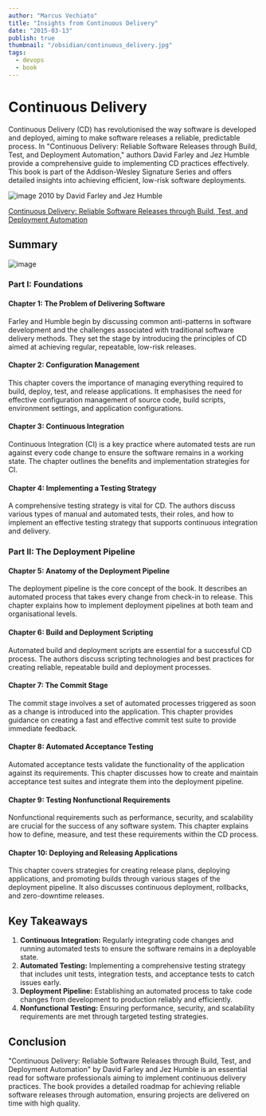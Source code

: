 ```yaml
---
author: "Marcus Vechiato"
title: "Insights from Continuous Delivery"
date: "2015-03-13"
publish: true
thumbnail: "/obsidian/continuous_delivery.jpg"
tags: 
  - devops
  - book
--- 
```




# **Continuous Delivery**

Continuous Delivery (CD) has revolutionised the way software is developed and deployed, aiming to make software releases a reliable, predictable process. In "Continuous Delivery: Reliable Software Releases through Build, Test, and Deployment Automation," authors David Farley and Jez Humble provide a comprehensive guide to implementing CD practices effectively. This book is part of the Addison-Wesley Signature Series and offers detailed insights into achieving efficient, low-risk software deployments.

![image](/obsidian/continuous_delivery.jpg)
2010 by David Farley and Jez Humble

[Continuous Delivery: Reliable Software Releases through Build, Test, and Deployment Automation](https://www.amazon.co.uk/dp/0321601912)

## **Summary**
![image](/obsidian/mindmap_continuos_delivery.png)
### **Part I: Foundations**

#### **Chapter 1: The Problem of Delivering Software**

Farley and Humble begin by discussing common anti-patterns in software development and the challenges associated with traditional software delivery methods. They set the stage by introducing the principles of CD aimed at achieving regular, repeatable, low-risk releases.

#### **Chapter 2: Configuration Management**

This chapter covers the importance of managing everything required to build, deploy, test, and release applications. It emphasises the need for effective configuration management of source code, build scripts, environment settings, and application configurations.

#### **Chapter 3: Continuous Integration**

Continuous Integration (CI) is a key practice where automated tests are run against every code change to ensure the software remains in a working state. The chapter outlines the benefits and implementation strategies for CI.

#### **Chapter 4: Implementing a Testing Strategy**

A comprehensive testing strategy is vital for CD. The authors discuss various types of manual and automated tests, their roles, and how to implement an effective testing strategy that supports continuous integration and delivery.

### **Part II: The Deployment Pipeline**

#### **Chapter 5: Anatomy of the Deployment Pipeline**

The deployment pipeline is the core concept of the book. It describes an automated process that takes every change from check-in to release. This chapter explains how to implement deployment pipelines at both team and organisational levels.

#### **Chapter 6: Build and Deployment Scripting**

Automated build and deployment scripts are essential for a successful CD process. The authors discuss scripting technologies and best practices for creating reliable, repeatable build and deployment processes.

#### **Chapter 7: The Commit Stage**

The commit stage involves a set of automated processes triggered as soon as a change is introduced into the application. This chapter provides guidance on creating a fast and effective commit test suite to provide immediate feedback.

#### **Chapter 8: Automated Acceptance Testing**

Automated acceptance tests validate the functionality of the application against its requirements. This chapter discusses how to create and maintain acceptance test suites and integrate them into the deployment pipeline.

#### **Chapter 9: Testing Nonfunctional Requirements**

Nonfunctional requirements such as performance, security, and scalability are crucial for the success of any software system. This chapter explains how to define, measure, and test these requirements within the CD process.

#### **Chapter 10: Deploying and Releasing Applications**

This chapter covers strategies for creating release plans, deploying applications, and promoting builds through various stages of the deployment pipeline. It also discusses continuous deployment, rollbacks, and zero-downtime releases.

## **Key Takeaways**

1. **Continuous Integration:** Regularly integrating code changes and running automated tests to ensure the software remains in a deployable state.
2. **Automated Testing:** Implementing a comprehensive testing strategy that includes unit tests, integration tests, and acceptance tests to catch issues early.
3. **Deployment Pipeline:** Establishing an automated process to take code changes from development to production reliably and efficiently.
4. **Nonfunctional Testing:** Ensuring performance, security, and scalability requirements are met through targeted testing strategies.

## **Conclusion**

"Continuous Delivery: Reliable Software Releases through Build, Test, and Deployment Automation" by David Farley and Jez Humble is an essential read for software professionals aiming to implement continuous delivery practices. The book provides a detailed roadmap for achieving reliable software releases through automation, ensuring projects are delivered on time with high quality.

